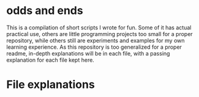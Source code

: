 # odds and ends
This is a compilation of short scripts I wrote for fun. Some of it has actual practical use, others are little programming projects too small for a proper repository, while others still are experiments and examples for my own learning experience. As this repository is too generalized for a proper readme, in-depth explanations will be in each file, with a passing explanation for each file kept here.

# File explanations
